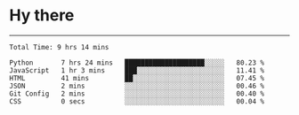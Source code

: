 # Hy there

---
<!--START_SECTION:waka-->

```text
Total Time: 9 hrs 14 mins

Python       7 hrs 24 mins   ████████████████████░░░░░   80.23 %
JavaScript   1 hr 3 mins     ███░░░░░░░░░░░░░░░░░░░░░░   11.41 %
HTML         41 mins         ██░░░░░░░░░░░░░░░░░░░░░░░   07.45 %
JSON         2 mins          ░░░░░░░░░░░░░░░░░░░░░░░░░   00.46 %
Git Config   2 mins          ░░░░░░░░░░░░░░░░░░░░░░░░░   00.40 %
CSS          0 secs          ░░░░░░░░░░░░░░░░░░░░░░░░░   00.04 %
```

<!--END_SECTION:waka-->
